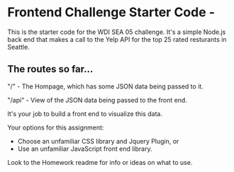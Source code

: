 # Frontend Challenge Starter Code -

This is the starter code for the WDI SEA 05 challenge. 
It's a simple Node.js back end that makes a call to the Yelp API for the top 25 rated resturants in Seattle.
 
## The routes so far...

"/" - The Hompage, which has some JSON data being passed to it.

"/api" - View of the JSON data being passed to the front end.

It's your job to build a front end to visualize this data.

Your options for this assignment:

 - Choose an unfamiliar CSS library and Jquery Plugin, or 
 - Use an unfamiliar JavaScript front end library.
 
Look to the Homework readme for info or ideas on what to use.
